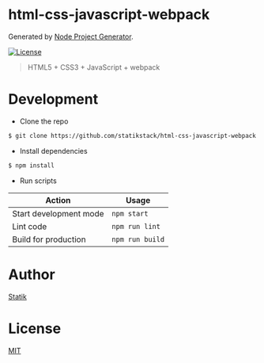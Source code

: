 # html-css-javascript-webpack

Generated by [Node Project Generator](https://github.com/statikstack/generator-node).

[![License][license-badge]][license-url]

> HTML5 + CSS3 + JavaScript + webpack

# Development

- Clone the repo

```bash
$ git clone https://github.com/statikstack/html-css-javascript-webpack.git
```

- Install dependencies

```bash
$ npm install
```

- Run scripts

| Action                 | Usage           |
| ---------------------- | --------------- |
| Start development mode | `npm start`     |
| Lint code              | `npm run lint`  |
| Build for production   | `npm run build` |

# Author

[Statik](https://twitter.com/statikstack)

# License

[MIT](https://github.com/statikstack/html-css-javascript-webpack/blob/master/LICENSE)

[license-badge]: https://img.shields.io/github/license/statikstack/html-css-javascript-webpack.svg
[license-url]: https://opensource.org/licenses/MIT
